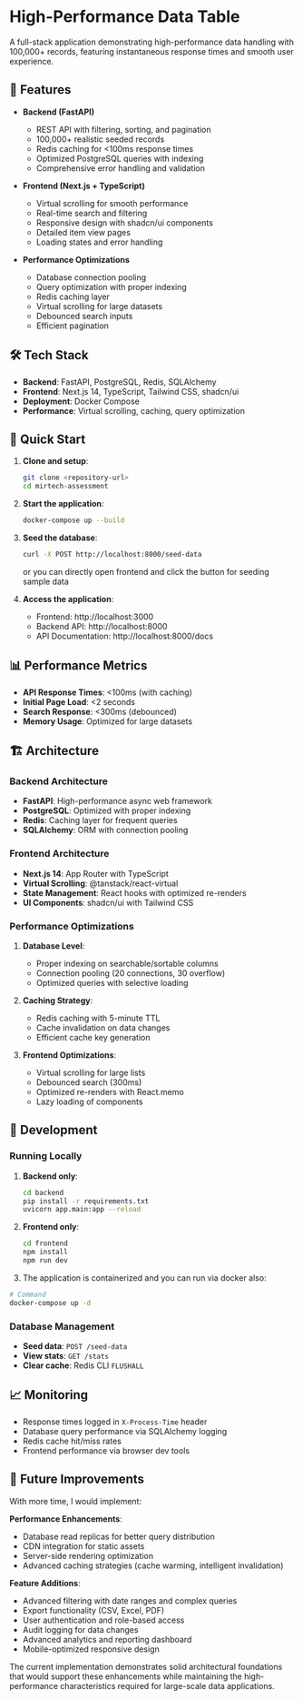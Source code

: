 # High-Performance Data Table

A full-stack application demonstrating high-performance data handling with 100,000+ records, featuring instantaneous response times and smooth user experience.

## 🚀 Features

- **Backend (FastAPI)**
  - REST API with filtering, sorting, and pagination
  - 100,000+ realistic seeded records
  - Redis caching for <100ms response times
  - Optimized PostgreSQL queries with indexing
  - Comprehensive error handling and validation

- **Frontend (Next.js + TypeScript)**
  - Virtual scrolling for smooth performance
  - Real-time search and filtering
  - Responsive design with shadcn/ui components
  - Detailed item view pages
  - Loading states and error handling

- **Performance Optimizations**
  - Database connection pooling
  - Query optimization with proper indexing
  - Redis caching layer
  - Virtual scrolling for large datasets
  - Debounced search inputs
  - Efficient pagination

## 🛠 Tech Stack

- **Backend**: FastAPI, PostgreSQL, Redis, SQLAlchemy
- **Frontend**: Next.js 14, TypeScript, Tailwind CSS, shadcn/ui
- **Deployment**: Docker Compose
- **Performance**: Virtual scrolling, caching, query optimization

## 🚀 Quick Start

1. **Clone and setup**:
   ```bash
   git clone <repository-url>
   cd mirtech-assessment
   ```

2. **Start the application**:
   ```bash
   docker-compose up --build
   ```

3. **Seed the database**:
   ```bash
   curl -X POST http://localhost:8000/seed-data
   ```
   or you can directly open frontend and click the button for seeding sample data

4. **Access the application**:
   - Frontend: http://localhost:3000
   - Backend API: http://localhost:8000
   - API Documentation: http://localhost:8000/docs

## 📊 Performance Metrics

- **API Response Times**: <100ms (with caching)
- **Initial Page Load**: <2 seconds
- **Search Response**: <300ms (debounced)
- **Memory Usage**: Optimized for large datasets

## 🏗 Architecture

### Backend Architecture
- **FastAPI**: High-performance async web framework
- **PostgreSQL**: Optimized with proper indexing
- **Redis**: Caching layer for frequent queries
- **SQLAlchemy**: ORM with connection pooling

### Frontend Architecture
- **Next.js 14**: App Router with TypeScript
- **Virtual Scrolling**: @tanstack/react-virtual
- **State Management**: React hooks with optimized re-renders
- **UI Components**: shadcn/ui with Tailwind CSS

### Performance Optimizations

1. **Database Level**:
   - Proper indexing on searchable/sortable columns
   - Connection pooling (20 connections, 30 overflow)
   - Optimized queries with selective loading

2. **Caching Strategy**:
   - Redis caching with 5-minute TTL
   - Cache invalidation on data changes
   - Efficient cache key generation

3. **Frontend Optimizations**:
   - Virtual scrolling for large lists
   - Debounced search (300ms)
   - Optimized re-renders with React.memo
   - Lazy loading of components

## 🔧 Development

### Running Locally

1. **Backend only**:
   ```bash
   cd backend
   pip install -r requirements.txt
   uvicorn app.main:app --reload
   ```

2. **Frontend only**:
   ```bash
   cd frontend
   npm install
   npm run dev
   ```
3. The application is containerized and you can run via docker also:

```bash
# Command
docker-compose up -d

```

### Database Management

- **Seed data**: `POST /seed-data`
- **View stats**: `GET /stats`
- **Clear cache**: Redis CLI `FLUSHALL`

## 📈 Monitoring

- Response times logged in `X-Process-Time` header
- Database query performance via SQLAlchemy logging
- Redis cache hit/miss rates
- Frontend performance via browser dev tools


## 🔮 Future Improvements

With more time, I would implement:

**Performance Enhancements**:
- Database read replicas for better query distribution
- CDN integration for static assets
- Server-side rendering optimization
- Advanced caching strategies (cache warming, intelligent invalidation)

**Feature Additions**:
- Advanced filtering with date ranges and complex queries
- Export functionality (CSV, Excel, PDF)
- User authentication and role-based access
- Audit logging for data changes
- Advanced analytics and reporting dashboard
- Mobile-optimized responsive design
  
The current implementation demonstrates solid architectural foundations that would support these enhancements while maintaining the high-performance characteristics required for large-scale data applications.
